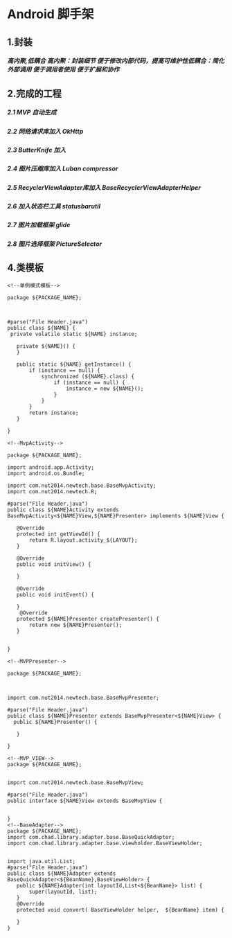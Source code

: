 Android 脚手架
===========

1.封装
----


##### 高内聚,低耦合  高内聚：封装细节 便于修改内部代码，提高可维护性低耦合：简化外部调用 便于调用者使用 便于扩展和协作

2.完成的工程
-------
##### 2.1  MVP 自动生成
##### 2.2  网络请求库加入 OkHttp
##### 2.3 ButterKnife 加入
##### 2.4 图片压缩库加入 Luban compressor
##### 2.5 RecyclerViewAdapter库加入 BaseRecyclerViewAdapterHelper
##### 2.6 加入状态栏工具 statusbarutil
##### 2.7 图片加载框架 glide
##### 2.8 图片选择框架 PictureSelector

4.类模板
-----
 ```  
 <!--单例模式模板-->
 
 package ${PACKAGE_NAME};



#parse("File Header.java")
public class ${NAME} {
  private volatile static ${NAME} instance;

    private ${NAME}() {
    }

    public static ${NAME} getInstance() {
        if (instance == null) {
            synchronized (${NAME}.class) {
                if (instance == null) {
                    instance = new ${NAME}();
                }
            }
        }
        return instance;
    }

}

<!--MvpActivity-->

package ${PACKAGE_NAME};

import android.app.Activity;
import android.os.Bundle;

import com.nut2014.newtech.base.BaseMvpActivity;
import com.nut2014.newtech.R;

#parse("File Header.java")
public class ${NAME}Activity extends BaseMvpActivity<${NAME}View,${NAME}Presenter> implements ${NAME}View {

    @Override
    protected int getViewId() {
        return R.layout.activity_${LAYOUT};
    }
    
    @Override
    public void initView() {
      
    }

    @Override
    public void initEvent() {
        
    }
     @Override
    protected ${NAME}Presenter createPresenter() {
        return new ${NAME}Presenter();
    }


}

<!--MVPPresenter-->

package ${PACKAGE_NAME};



import com.nut2014.newtech.base.BaseMvpPresenter;

#parse("File Header.java")
public class ${NAME}Presenter extends BaseMvpPresenter<${NAME}View> {
   public ${NAME}Presenter() {

    }

}

<!--MVP_VIEW-->
package ${PACKAGE_NAME};


import com.nut2014.newtech.base.BaseMvpView;

#parse("File Header.java")
public interface ${NAME}View extends BaseMvpView {
  

}
 <!--BaseAdapter-->
 package ${PACKAGE_NAME};
import com.chad.library.adapter.base.BaseQuickAdapter;
import com.chad.library.adapter.base.viewholder.BaseViewHolder;


import java.util.List;
#parse("File Header.java")
public class ${NAME}Adapter extends BaseQuickAdapter<${BeanName},BaseViewHolder> {
    public ${NAME}Adapter(int layoutId,List<${BeanName}> list) {
        super(layoutId, list);
    }
    @Override
    protected void convert( BaseViewHolder helper,  ${BeanName} item) {
      
    }
}
 
 
 ```